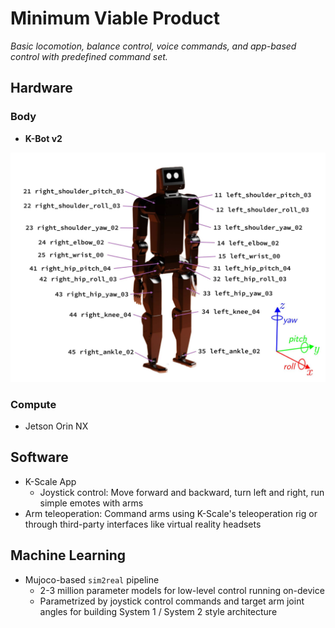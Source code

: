 # Minimum Viable Product

*Basic locomotion, balance control, voice commands, and app-based control with predefined command set.*

## Hardware

### Body

- **K-Bot v2**

![K-Bot v2](media/00_mvp/kbot_v2.jpg)

### Compute

- Jetson Orin NX

## Software

- K-Scale App
  - Joystick control: Move forward and backward, turn left and right, run simple emotes with arms
- Arm teleoperation: Command arms using K-Scale's teleoperation rig or through third-party interfaces like virtual reality headsets

## Machine Learning

- Mujoco-based `sim2real` pipeline
  - 2-3 million parameter models for low-level control running on-device
  - Parametrized by joystick control commands and target arm joint angles for building System 1 / System 2 style architecture
